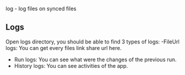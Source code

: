 log - log files on synced files

## Logs
Open logs directory, you should be able to find 3 types of logs:
-FileUrl logs: You can get every files link share url here.
- Run logs: You can see what were the changes of the previous run.
- History logs: You can see activities of the app.
